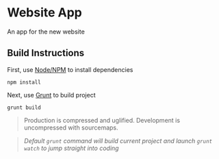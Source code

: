 # Website App
An app for the new website

Build Instructions
-------------------

First, use [Node/NPM](https://nodejs.org/) to install dependencies

```
npm install
```

Next, use [Grunt](http://gruntjs.com/) to build project

```
grunt build
```

> Production is compressed and uglified. Development is uncompressed with sourcemaps.

> *Default `grunt` command will build current project and launch `grunt watch` to jump straight into coding*